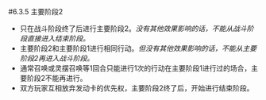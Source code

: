 #6.3.5        主要阶段2
* 只在战斗阶段终了后进行主要阶段2。_没有其他效果影响的话，不能从战斗阶段直接进入结束阶段。_
* 主要阶段2和主要阶段1进行相同行动。_但没有其他效果影响的话，不能从主要阶段2再进入战斗阶段。_
* 通常召唤或灵摆召唤等1回合只能进行1次的行动在主要阶段1进行过的场合，主要阶段2不能再进行。
* 双方玩家互相放弃发动卡的优先权，主要阶段2终了后，开始进行结束阶段。

